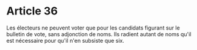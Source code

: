 # Article 36

Les électeurs ne peuvent voter que pour les candidats figurant sur le bulletin de vote, sans adjonction de noms. Ils radient autant de noms qu'il est nécessaire pour qu'il n'en subsiste que six.

